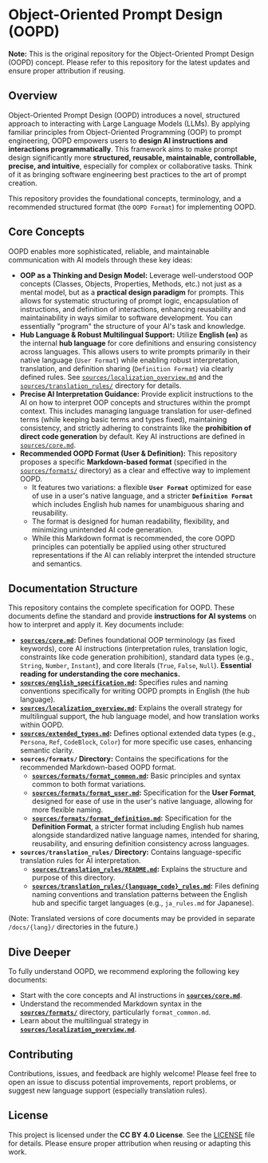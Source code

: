 # Object-Oriented Prompt Design (OOPD)

**Note:** This is the original repository for the Object-Oriented Prompt Design (OOPD) concept. Please refer to this repository for the latest updates and ensure proper attribution if reusing.

## Overview

Object-Oriented Prompt Design (OOPD) introduces a novel, structured approach to interacting with Large Language Models (LLMs). By applying familiar principles from Object-Oriented Programming (OOP) to prompt engineering, OOPD empowers users to **design AI instructions and interactions programmatically**. This framework aims to make prompt design significantly more **structured, reusable, maintainable, controllable, precise, and intuitive**, especially for complex or collaborative tasks. Think of it as bringing software engineering best practices to the art of prompt creation.

This repository provides the foundational concepts, terminology, and a recommended structured format (the `OOPD Format`) for implementing OOPD.

## Core Concepts

OOPD enables more sophisticated, reliable, and maintainable communication with AI models through these key ideas:

- **OOP as a Thinking and Design Model:** Leverage well-understood OOP concepts (Classes, Objects, Properties, Methods, etc.) not just as a mental model, but as a **practical design paradigm** for prompts. This allows for systematic structuring of prompt logic, encapsulation of instructions, and definition of interactions, enhancing reusability and maintainability in ways similar to software development. You can essentially "program" the structure of your AI's task and knowledge.
- **Hub Language & Robust Multilingual Support:** Utilize **English (`en`)** as the internal **hub language** for core definitions and ensuring consistency across languages. This allows users to write prompts primarily in their native language (`User Format`) while enabling robust interpretation, translation, and definition sharing (`Definition Format`) via clearly defined rules. See [`sources/localization_overview.md`](sources/localization_overview.md) and the [`sources/translation_rules/`](sources/translation_rules/) directory for details.
- **Precise AI Interpretation Guidance:** Provide explicit instructions to the AI on how to interpret OOP concepts and structures within the prompt context. This includes managing language translation for user-defined terms (while keeping basic terms and types fixed), maintaining consistency, and strictly adhering to constraints like the **prohibition of direct code generation** by default. Key AI instructions are defined in [`sources/core.md`](sources/core.md).
- **Recommended OOPD Format (User & Definition):** This repository proposes a specific **Markdown-based format** (specified in the [`sources/formats/`](sources/formats/) directory) as a clear and effective way to implement OOPD.
  - It features two variations: a flexible **`User Format`** optimized for ease of use in a user's native language, and a stricter **`Definition Format`** which includes English hub names for unambiguous sharing and reusability.
  - The format is designed for human readability, flexibility, and minimizing unintended AI code generation.
  - While this Markdown format is recommended, the core OOPD principles can potentially be applied using other structured representations if the AI can reliably interpret the intended structure and semantics.

## Documentation Structure

This repository contains the complete specification for OOPD. These documents define the standard and provide **instructions for AI systems** on how to interpret and apply it. Key documents include:

- **[`sources/core.md`](sources/core.md):** Defines foundational OOP terminology (as fixed keywords), core AI instructions (interpretation rules, translation logic, constraints like code generation prohibition), standard data types (e.g., `String`, `Number`, `Instant`), and core literals (`True`, `False`, `Null`). **Essential reading for understanding the core mechanics.**
- **[`sources/english_specification.md`](sources/english_specification.md):** Specifies rules and naming conventions specifically for writing OOPD prompts in English (the hub language).
- **[`sources/localization_overview.md`](sources/localization_overview.md):** Explains the overall strategy for multilingual support, the hub language model, and how translation works within OOPD.
- **[`sources/extended_types.md`](sources/extended_types.md):** Defines optional extended data types (e.g., `Persona`, `Ref`, `CodeBlock`, `Color`) for more specific use cases, enhancing semantic clarity.
- **`sources/formats/` Directory:** Contains the specifications for the recommended Markdown-based OOPD format.
  - **[`sources/formats/format_common.md`](sources/formats/format_common.md):** Basic principles and syntax common to both format variations.
  - **[`sources/formats/format_user.md`](sources/formats/format_user.md):** Specification for the **User Format**, designed for ease of use in the user's native language, allowing for more flexible naming.
  - **[`sources/formats/format_definition.md`](sources/formats/format_definition.md):** Specification for the **Definition Format**, a stricter format including English hub names alongside standardized native language names, intended for sharing, reusability, and ensuring definition consistency across languages.
- **`sources/translation_rules/` Directory:** Contains language-specific translation rules for AI interpretation.
  - **[`sources/translation_rules/README.md`](sources/translation_rules/README.md):** Explains the structure and purpose of this directory.
  - **[`sources/translation_rules/{language_code}_rules.md`](sources/translation_rules/):** Files defining naming conventions and translation patterns between the English hub and specific target languages (e.g., `ja_rules.md` for Japanese).

(Note: Translated versions of core documents may be provided in separate `/docs/{lang}/` directories in the future.)

## Dive Deeper

To fully understand OOPD, we recommend exploring the following key documents:

- Start with the core concepts and AI instructions in **[`sources/core.md`](sources/core.md)**.
- Understand the recommended Markdown syntax in the **[`sources/formats/`](sources/formats/)** directory, particularly `format_common.md`.
- Learn about the multilingual strategy in **[`sources/localization_overview.md`](sources/localization_overview.md)**.

## Contributing

Contributions, issues, and feedback are highly welcome! Please feel free to open an issue to discuss potential improvements, report problems, or suggest new language support (especially translation rules).

## License

This project is licensed under the **CC BY 4.0 License**. See the [LICENSE](LICENSE) file for details. Please ensure proper attribution when reusing or adapting this work.
